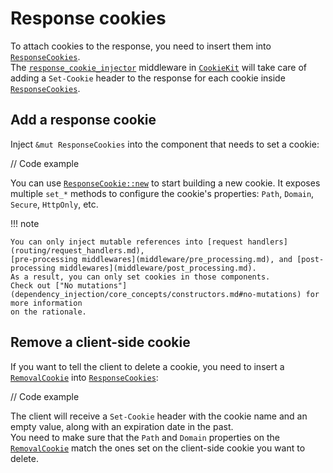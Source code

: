 # Response cookies

To attach cookies to the response, you need to insert them into [`ResponseCookies`][ResponseCookies].  
The [`response_cookie_injector`][response_cookie_injector] middleware in [`CookieKit`][CookieKit] will take care of adding a `Set-Cookie`
header to the response for each cookie inside [`ResponseCookies`][ResponseCookies].

## Add a response cookie

Inject `&mut ResponseCookies` into the component that needs to set a cookie:

// Code example

You can use [`ResponseCookie::new`][ResponseCookie::new] to start building a new cookie.
It exposes multiple `set_*` methods to configure the cookie's properties: `Path`, `Domain`, `Secure`, `HttpOnly`, etc.

!!! note

    You can only inject mutable references into [request handlers](routing/request_handlers.md),
    [pre-processing middlewares](middleware/pre_processing.md), and [post-processing middlewares](middleware/post_processing.md). 
    As a result, you can only set cookies in those components.
    Check out ["No mutations"](dependency_injection/core_concepts/constructors.md#no-mutations) for more information
    on the rationale.

## Remove a client-side cookie

If you want to tell the client to delete a cookie, you need to insert a [`RemovalCookie`][RemovalCookie]
into [`ResponseCookies`][ResponseCookies]:

// Code example

The client will receive a `Set-Cookie` header with the cookie name and an empty value,
along with an expiration date in the past.  
You need to make sure that the `Path` and `Domain` properties on the [`RemovalCookie`][RemovalCookie] match the ones
set on the client-side cookie you want to delete.

[CookieKit]: ../../api_reference/pavex/cookie/struct.CookieKit.html
[ResponseCookie::new]: ../../api_reference/pavex/cookie/struct.ResponseCookie.html#method.new
[ResponseCookies]: ../../api_reference/pavex/cookie/struct.ResponseCookies.html
[ResponseCookies::insert]: ../../api_reference/pavex/cookie/struct.ResponseCookies.html#method.insert
[RemovalCookie]: ../../api_reference/pavex/cookie/struct.RemovalCookie.html
[response_cookie_injector]: ../../api_reference/pavex/cookie/struct.CookieKit.html#method.response_cookie_injector
